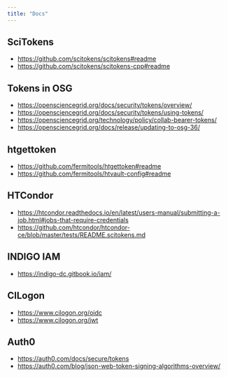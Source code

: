 ```yaml
---
title: "Docs"
---
```


SciTokens
---------
* <https://github.com/scitokens/scitokens#readme>
* <https://github.com/scitokens/scitokens-cpp#readme>

Tokens in OSG
-------------
* <https://opensciencegrid.org/docs/security/tokens/overview/>
* <https://opensciencegrid.org/docs/security/tokens/using-tokens/>
* <https://opensciencegrid.org/technology/policy/collab-bearer-tokens/>
* <https://opensciencegrid.org/docs/release/updating-to-osg-36/>

htgettoken
----------
* <https://github.com/fermitools/htgettoken#readme>
* <https://github.com/fermitools/htvault-config#readme>

HTCondor
--------
* <https://htcondor.readthedocs.io/en/latest/users-manual/submitting-a-job.html#jobs-that-require-credentials>
* <https://github.com/htcondor/htcondor-ce/blob/master/tests/README.scitokens.md>

INDIGO IAM
----------
* <https://indigo-dc.gitbook.io/iam/>

CILogon
-------
* <https://www.cilogon.org/oidc>
* <https://www.cilogon.org/jwt>

Auth0
-----
* <https://auth0.com/docs/secure/tokens>
* <https://auth0.com/blog/json-web-token-signing-algorithms-overview/>
